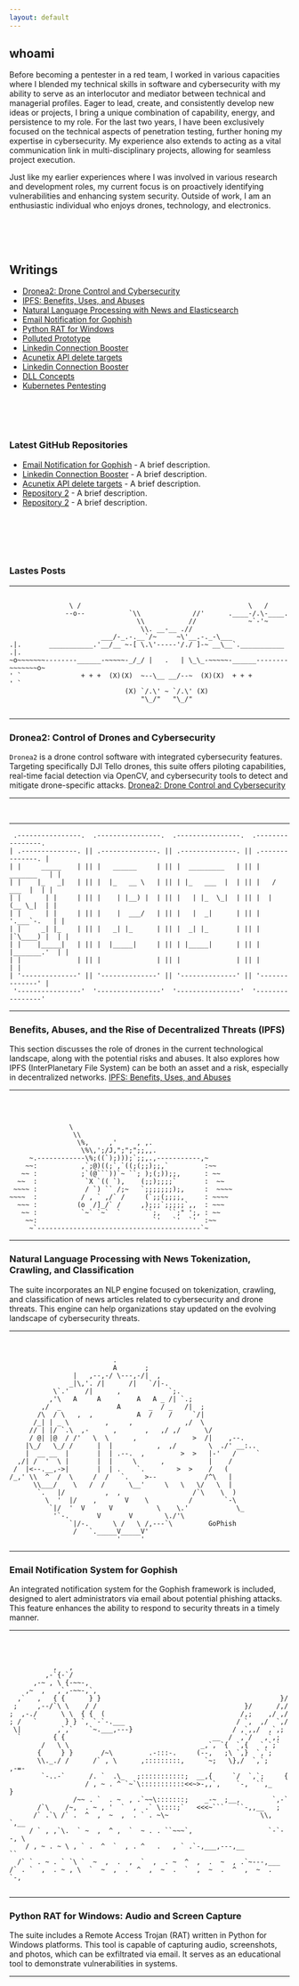 ```yaml
---
layout: default
---
```


## whoami

Before becoming a pentester in a red team, I worked in various capacities where I blended my technical skills in software and cybersecurity with my ability to serve as an interlocutor and mediator between technical and managerial profiles. Eager to lead, create, and consistently develop new ideas or projects, I bring a unique combination of capability, energy, and persistence to my role. For the last two years, I have been exclusively focused on the technical aspects of penetration testing, further honing my expertise in cybersecurity. My experience also extends to acting as a vital communication link in multi-disciplinary projects, allowing for seamless project execution.

Just like my earlier experiences where I was involved in various research and development roles, my current focus is on proactively identifying vulnerabilities and enhancing system security. Outside of work, I am an enthusiastic individual who enjoys drones, technology, and electronics.


&nbsp;  
&nbsp;   
&nbsp;  


## Writings

- [Dronea2: Drone Control and Cybersecurity](drones)
- [IPFS: Benefits, Uses, and Abuses](#ipfs-benefits-uses-and-abuses)
- [Natural Language Processing with News and Elasticsearch](#natural-language-processing-with-news-and-elasticsearch)
- [Email Notification for Gophish](#email-notification-for-gophish)
- [Python RAT for Windows](#python-rat-for-windows)
- [Polluted Prototype](#python-rat-for-windows)
- [Linkedin Connection Booster](#python-rat-for-windows)
- [Acunetix API delete targets](#python-rat-for-windows)
- [Linkedin Connection Booster](#python-rat-for-windows)
- [DLL Concepts](#python-rat-for-windows)
- [Kubernetes Pentesting](#python-rat-for-windows)


&nbsp;  
&nbsp;   
&nbsp;  


### Latest GitHub Repositories

- [Email Notification for Gophish](https://github.com/jarvarbin/gophish-mail-alert) - A brief description.
- [Linkedin Connection Booster](https://github.com/yourusername/repository2) - A brief description.
- [Acunetix API delete targets](https://github.com/yourusername/repository2) - A brief description.
- [Repository 2](https://github.com/yourusername/repository2) - A brief description.
- [Repository 2](https://github.com/yourusername/repository2) - A brief description.



&nbsp;  
&nbsp;   
&nbsp;  
&nbsp;  

### Lastes Posts

---

```

               \ /                                          \   /
              --o--           `\\             //'      .____-/.\-____.
                                \\           //             ~`-'~
                                 \\. __-__ .//
                       ___/-_.-.__`/~     ~\'__.-._-\___                    
.|.       ___________.'__/__ ~-[ \.\'-----'/./ ]-~ __\__`.___________       .|.
~o~~~~~~~--------______-~~~~~-_/_/ |   .   | \_\_-~~~~~-______--------~~~~~~~o~
' `               + + +  (X)(X)  ~--\__ __/--~  (X)(X)  + + +               ' `
                             (X) `/.\' ~ `/.\' (X)  
                                 "\_/"   "\_/"


```

---
### Dronea2: Control of Drones and Cybersecurity
`Dronea2` is a drone control software with integrated cybersecurity features. Targeting specifically DJI Tello drones, this suite offers piloting capabilities, real-time facial detection via OpenCV, and cybersecurity tools to detect and mitigate drone-specific attacks.
[Dronea2: Drone Control and Cybersecurity](#dronea2-drone-control-and-cybersecurity)

---

&nbsp;  

---
```
 .----------------.  .----------------.  .----------------.  .----------------. 
| .--------------. || .--------------. || .--------------. || .--------------. |
| |     _____    | || |   ______     | || |  _________   | || |    _______   | |
| |    |_   _|   | || |  |_   __ \   | || | |_   ___  |  | || |   /  ___  |  | |
| |      | |     | || |    | |__) |  | || |   | |_  \_|  | || |  |  (__ \_|  | |
| |      | |     | || |    |  ___/   | || |   |  _|      | || |   '.___`-.   | |
| |     _| |_    | || |   _| |_      | || |  _| |_       | || |  |`\____) |  | |
| |    |_____|   | || |  |_____|     | || | |_____|      | || |  |_______.'  | |
| |              | || |              | || |              | || |              | |
| '--------------' || '--------------' || '--------------' || '--------------' |
 '----------------'  '----------------'  '----------------'  '----------------' 

```
---
### Benefits, Abuses, and the Rise of Decentralized Threats (IPFS)
This section discusses the role of drones in the current technological landscape, along with the potential risks and abuses. It also explores how IPFS (InterPlanetary File System) can be both an asset and a risk, especially in decentralized networks.
[IPFS: Benefits, Uses, and Abuses](#ipfs-benefits-uses-and-abuses)

---

&nbsp;  

```

               \
                \\
                 \%,     ,'     , ,.
                  \%\,';/J,";";";;,,.
     ~.------------\%;((`);)));`;;,.,-----------,~
    ~~:           ,`;@)((;`,`((;(;;);;,`         :~~
   ~~ :           ;`(@```))`~ ``; );(;));;,      : ~~
  ~~  :            `X `(( `),    (;;);;;;`       :  ~~
 ~~~~ :            / `) `` /;~   `;;;;;;;);,     :  ~~~~
~~~~  :           / , ` ,/` /     (`;;(;;;;,     : ~~~~
  ~~~ :          (o  /]_/` /     ,);;;`;;;;;`,,  : ~~~
   ~~ :           `~` `~`  `      ``;,  ``;" ';, : ~~
    ~~:                             `'   `'  `'  :~~
     ~`-----------------------------------------`~

```
---
### Natural Language Processing with News Tokenization, Crawling, and Classification
The suite incorporates an NLP engine focused on tokenization, crawling, and classification of news articles related to cybersecurity and drone threats. This engine can help organizations stay updated on the evolving landscape of cybersecurity threats.

---
&nbsp;  
```
                          .
                          A       ;
                |   ,--,-/ \---,-/|  ,
               _|\,'. /|      /|   `/|-.
           \`.'    /|      ,            `;.
          ,'\   A     A         A   A _ /| `.;
        ,/  _              A       _  / _   /|  ;
       /\  / \   ,  ,           A  /    /     `/|
      /_| | _ \         ,     ,             ,/  \
     // | |/ `.\  ,-      ,       ,   ,/ ,/      \/
     / @| |@  / /'   \  \      ,              >  /|    ,--.
    |\_/   \_/ /      |  |           ,  ,/        \  ./' __:..
    |  __ __  |       |  | .--.  ,         >  >   |-'   /     `
  ,/| /  '  \ |       |  |     \      ,           |    /
 /  |<--.__,->|       |  | .    `.        >  >    /   (
/_,' \\  ^  /  \     /  /   `.    >--            /^\   |
      \\___/    \   /  /      \__'     \   \   \/   \  |
       `.   |/          ,  ,                  /`\    \  )
         \  '  |/    ,       V    \          /        `-\
          `|/  '  V      V           \    \.'            \_
           '`-.       V       V        \./'\
               `|/-.      \ /   \ /,---`\         GoPhish
                /   `._____V_____V'
                           '     '

```
---

### Email Notification System for Gophish
An integrated notification system for the Gophish framework is included, designed to alert administrators via email about potential phishing attacks. This feature enhances the ability to respond to security threats in a timely manner.

---
&nbsp; 
```

           ,   ,
         ,-`{-`/
      ,-~ , \ {-~~-,
    ,~  ,   ,`,-~~-,`,
  ,`   ,   { {      } }                                             }/
 ;     ,--/`\ \    / /                                     }/      /,/
;  ,-./      \ \  { {  (                                  /,;    ,/ ,/
; /   `       } } `, `-`-.___                            / `,  ,/  `,/
 \|         ,`,`    `~.___,---}                         / ,`,,/  ,`,;
  `        { {                                     __  /  ,`/   ,`,;
        /   \ \                                 _,`, `{  `,{   `,`;`
       {     } }       /~\         .-:::-.     (--,   ;\ `,}  `,`;
       \\._./ /      /` , \      ,:::::::::,     `~;   \},/  `,`;     ,-=-
        `-..-`      /. `  .\_   ;:::::::::::;  __,{     `/  `,`;     {
                   / , ~ . ^ `~`\:::::::::::<<~>-,,`,    `-,  ``,_    }
                /~~ . `  . ~  , .`~~\:::::::;    _-~  ;__,        `,-`
       /`\    /~,  . ~ , '  `  ,  .` \::::;`   <<<~```   ``-,,__   ;
      /` .`\ /` .  ^  ,  ~  ,  . ` . ~\~                       \\, `,__
     / ` , ,`\.  ` ~  ,  ^ ,  `  ~ . . ``~~~`,                   `-`--, \
    / , ~ . ~ \ , ` .  ^  `  , . ^   .   , ` .`-,___,---,__            ``
  /` ` . ~ . ` `\ `  ~  ,  .  ,  `  ,  . ~  ^  ,  .  ~  , .`~---,___
/` . `  ,  . ~ , \  `  ~  ,  .  ^  ,  ~  .  `  ,  ~  .  ^  ,  ~  .  `-,


```
---
### Python RAT for Windows: Audio and Screen Capture
The suite includes a Remote Access Trojan (RAT) written in Python for Windows platforms. This tool is capable of capturing audio, screenshots, and photos, which can be exfiltrated via email. It serves as an educational tool to demonstrate vulnerabilities in systems.

---